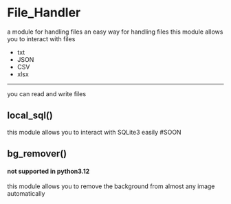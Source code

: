 # File_Handler
a module for handling files an easy way for handling files
this module allows you to interact with files
* txt
* JSON
* CSV
* xlsx
***
you can read and write files
## local_sql()
this module allows you to interact with SQLite3 easily
#SOON
## bg_remover()
<h4 style="color:'red'">not supported in python3.12</h4>
this module allows you to remove the background from almost any image automatically 
